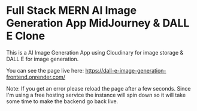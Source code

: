 # Full Stack MERN AI Image Generation App MidJourney & DALL E Clone
This is a AI Image Generation App using Cloudinary for image storage & DALL E for image generation.

You can see the page live here: https://dall-e-image-generation-frontend.onrender.com/

Note: If you get an error please reload the page after a few seconds. Since I'm using a free hosting service the instance will spin down so it will take some time to make the backend go back live.
